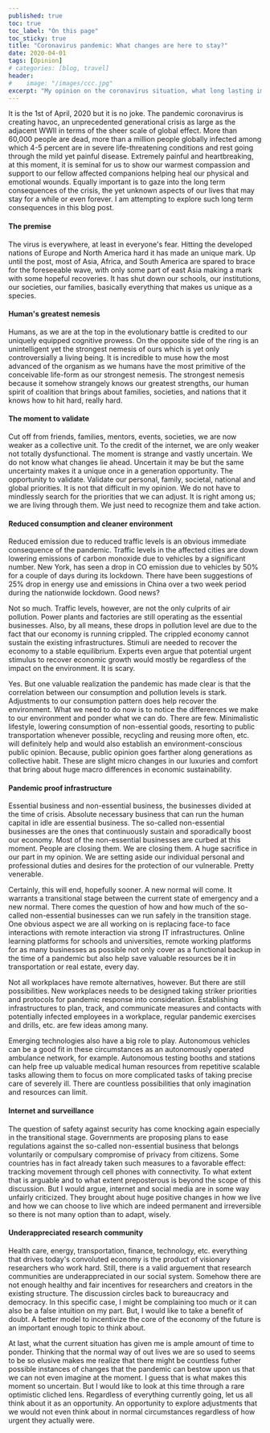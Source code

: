 ```yaml
---
published: true
toc: true
toc_label: "On this page"
toc_sticky: true
title: "Coronavirus pandemic: What changes are here to stay?"
date: 2020-04-01
tags: [Opinion]
# categories: [blog, travel]
header:
#    image: "/images/ccc.jpg"
excerpt: "My opinion on the coronavirus situation, what long lasting impacts it may have in our lives."
---
```



It is the 1st of April, 2020 but it is no joke. The pandemic coronavirus is creating havoc, an unprecedented generational crisis as large as the adjacent WWII in terms of the sheer scale of global effect. More than 60,000 people are dead, more than a million people globally infected among which 4-5 percent are in severe life-threatening conditions and rest going through the mild yet painful disease. Extremely painful and heartbreaking, at this moment, it is seminal for us to show our warmest compassion and support to our fellow affected companions helping heal our physical and emotional wounds. Equally important is to gaze into the long term consequences of the crisis, the yet unknown aspects of our lives that may stay for a while or even forever. I am attempting to explore such long term consequences in this blog post.

#### **The premise**

The virus is everywhere, at least in everyone's fear. Hitting the developed nations of Europe and North America hard it has made an unique mark. Up until the post, most of Asia, Africa, and South America are spared to brace for the foreseeable wave, with only some part of east Asia making a mark with some hopeful recoveries. It has shut down our schools, our institutions, our societies, our families, basically everything that makes us unique as a species. 

#### **Human's greatest nemesis**

Humans, as we are at the top in the evolutionary battle is credited to our uniquely equipped cognitive prowess. On the opposite side of the ring is an unintelligent yet the strongest nemesis of ours which is yet only controversially a living being. It is incredible to muse how the most advanced of the organism as we humans have the most primitive of the conceivable life-form as our strongest nemesis. The strongest nemesis because it somehow strangely knows our greatest strengths, our human spirit of coalition that brings about families, societies, and nations that it knows how to hit hard, really hard.

#### **The moment to validate**

Cut off from friends, families, mentors, events, societies, we are now weaker as a collective unit. To the credit of the internet, we are only weaker not totally dysfunctional. The moment is strange and vastly uncertain. We do not know what changes lie ahead. Uncertain it may be but the same uncertainty makes it a unique once in a generation opportunity. The opportunity to validate. Validate our personal, family, societal, national and global priorities. It is not that difficult in my opinion. We do not have to mindlessly search for the priorities that we can adjust. It is right among us; we are living through them. We just need to recognize them and take action.

#### **Reduced consumption and cleaner environment**

Reduced emission due to reduced traffic levels is an obvious immediate consequence of the pandemic. Traffic levels in the affected cities are down lowering emissions of carbon monoxide due to vehicles by a significant number. New York, has seen a drop in CO emission due to vehicles by 50% for a couple of days during its lockdown. There have been suggestions of 25% drop in energy use and emissions in China over a two week period during the nationwide lockdown. Good news?

Not so much. Traffic levels, however, are not the only culprits of air pollution. Power plants and factories are still operating as the essential businesses. Also, by all means, these drops in pollution level are due to the fact that our economy is running crippled. The crippled economy cannot sustain the existing infrastructures. Stimuli are needed to recover the economy to a stable equilibrium. Experts even argue that potential urgent stimulus to recover economic growth would mostly be regardless of the impact on the environment. It is scary. 

Yes. But one valuable realization the pandemic has made clear is that the correlation between our consumption and pollution levels is stark. Adjustments to our consumption pattern does help recover the environment. What we need to do now is to notice the differences we make to our environment and ponder what we can do. There are few. Minimalistic lifestyle, lowering consumption of non-essential goods, resorting to public transportation whenever possible, recycling and reusing more often, etc. will definitely help and would also establish an environment-conscious public opinion. Because, public opinion goes farther along generations as collective habit. These are slight micro changes in our luxuries and comfort that bring about huge macro differences in economic sustainability.

#### **Pandemic proof infrastructure**

Essential business and non-essential business, the businesses divided at the time of crisis. Absolute necessary business that can run the human capital in idle are essential business. The so-called non-essential businesses are the ones that continuously sustain and sporadically boost our economy. Most of the non-essential businesses are curbed at this moment. People are closing them. We are closing them. A huge sacrifice in our part in my opinion. We are setting aside our individual personal and professional duties and desires for the protection of our vulnerable. Pretty venerable.

Certainly, this will end, hopefully sooner. A new normal will come. It warrants a transitional stage between the current state of emergency and a new normal. There comes the question of how and how much of the so-called non-essential businesses can we run safely in the transition stage. One obvious aspect we are all working on is replacing face-to face interactions with remote interaction via strong IT infrastructures. Online learning platforms for schools and universities, remote working platforms for as many businesses as possible not only cover as a functional backup in the time of a pandemic but also help save valuable resources be it in transportation or real estate, every day. 

Not all workplaces have remote alternatives, however. But there are still possibilities. New workplaces needs to be designed taking striker priorities and protocols for pandemic response into consideration. Establishing infrastructures to plan, track, and communicate measures and contacts with potentially infected employees in a workplace, regular pandemic exercises and drills, etc. are few ideas among many.

Emerging technologies also have a big role to play. Autonomous vehicles can be a good fit in these circumstances as an autonomously operated ambulance network, for example. Autonomous testing booths and stations can help free up valuable medical human resources from repetitive scalable tasks allowing them to focus on more complicated tasks of taking precise care of severely ill. There are countless possibilities that only imagination and resources can limit.

#### Internet **and surveillance**

The question of safety against security has come knocking again especially in the transitional stage. Governments are proposing plans to ease regulations against the so-called non-essential business that belongs voluntarily or compulsary compromise of privacy from citizens. Some countries has in fact already taken such measures to a favorable effect: tracking movement through cell phones with connectivity. To what extent that is arguable and to what extent preposterous is beyond the scope of this discussion. But I would argue, internet and social media are in some way unfairly criticized. They brought about huge positive changes in how we live and how we can choose to live which are indeed permanent and irreversible so there is not many option than to adapt, wisely.

#### **Underappreciated research community**

Health care, energy, transportation, finance, technology, etc. everything that drives today's convoluted economy is the product of visionary researchers who work hard. Still, there is a valid arguement that research communities are underappreciated in our social system. Somehow there are not enough healthy and fair incentives for researchers and creators in the existing structure. The discussion circles back to bureaucracy and democracy. In this specific case, I might be complaining too much or it can also be a false intuition on my part. But, I would like to take a benefit of doubt. A better model to incentivize the core of the economy of the future is an important enough topic to think about.

At last, what the current situation has given me is ample amount of time to ponder. Thinking that the normal way of out lives we are so used to seems to be so elusive makes me realize that there might be countless futher possible instances of changes that the pandemic can bestow upon us that we can not even imagine at the moment. I guess that is what makes this moment so uncertain. But I would like to look at this time through a rare optimistic cliched lens. Regardless of everything currently going, let us all think about it as an opportunity. An opportunity to explore adjustments that we would not even think about in normal circumstances regardless of how urgent they actually were.
